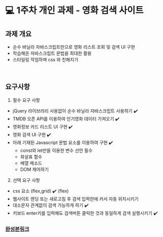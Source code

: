 # :computer: 1주차 개인 과제 - 영화 검색 사이트

## 과제 개요

- 순수 바닐라 자바스크립트만으로 영화 리스트 조회 및 검색 UI 구현
- 학습해온 자바스크립트 문법을 최대한 활용
- 스타일링 작업하며 css 와 친해지기

<br>

## 요구사항

1. 필수 요구 사항
- jQuery 라이브러리 사용없이 순수 바닐라 자바스크립트 사용하기 :heavy_check_mark:
- TMDB 오픈 API를 이용하여 인기영화 데이터 가져오기 :heavy_check_mark:
- 영화정보 카드 리스트 UI 구현 :heavy_check_mark:
- 영화 검색 UI 구현 :heavy_check_mark:
- 아래 기재된 Javascript 문법 요소를 이용하여 구현 :heavy_check_mark:
  - const와 let만을 이용한 변수 선언 필수
  - 화살표 함수
  - 배열 메소드
  - DOM 제어하기


 
2. 선택 요구 사항
- css 요소 (flex,grid)  :heavy_check_mark: (flex)
- 웹사이트 랜딩 또는 새로고침 후 검색 입력란에 커서 자동 위치시키기
- 대소문자 관계없이 검색 가능하게 하기 :heavy_check_mark:
- 키보드 enter키를 입력해도 검색버튼 클릭한 것과 동일하게 검색 실행시키기 :heavy_check_mark:


### [완성본링크](https://jonghoon7431.github.io/movie_search_site/)
